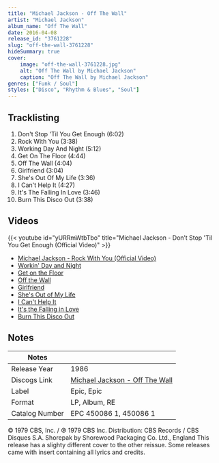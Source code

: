```yaml
---
title: "Michael Jackson - Off The Wall"
artist: "Michael Jackson"
album_name: "Off The Wall"
date: 2016-04-08
release_id: "3761228"
slug: "off-the-wall-3761228"
hideSummary: true
cover:
    image: "off-the-wall-3761228.jpg"
    alt: "Off The Wall by Michael Jackson"
    caption: "Off The Wall by Michael Jackson"
genres: ["Funk / Soul"]
styles: ["Disco", "Rhythm & Blues", "Soul"]
---
```


## Tracklisting
1. Don't Stop 'Til You Get Enough (6:02)
2. Rock With You (3:38)
3. Working Day And Night (5:12)
4. Get On The Floor (4:44)
5. Off The Wall (4:04)
6. Girlfriend (3:04)
7. She's Out Of My Life (3:36)
8. I Can't Help It (4:27)
9. It's The Falling In Love (3:46)
10. Burn This Disco Out (3:38)

## Videos
{{< youtube id="yURRmWtbTbo" title="Michael Jackson - Don’t Stop 'Til You Get Enough (Official Video)" >}}
- [Michael Jackson - Rock With You (Official Video)](https://www.youtube.com/watch?v=5X-Mrc2l1d0)
- [Workin' Day and Night](https://www.youtube.com/watch?v=zWaRajBJGiU)
- [Get on the Floor](https://www.youtube.com/watch?v=bzb2He1C_UU)
- [Off the Wall](https://www.youtube.com/watch?v=g0ViBH7m4XA)
- [Girlfriend](https://www.youtube.com/watch?v=7He5c6PGDns)
- [She's Out of My Life](https://www.youtube.com/watch?v=BtjO1gyBzPg)
- [I Can't Help It](https://www.youtube.com/watch?v=_3h7wQxdM3A)
- [It's the Falling in Love](https://www.youtube.com/watch?v=G1fll9DHS1w)
- [Burn This Disco Out](https://www.youtube.com/watch?v=3w75_OUcRXs)


## Notes

| Notes          |             |
| ---------------| ----------- |
| Release Year   | 1986 |
| Discogs Link   | [Michael Jackson - Off The Wall](https://www.discogs.com/release/3761228-Michael-Jackson-Off-The-Wall) |
| Label          | Epic, Epic |
| Format         | LP, Album, RE |
| Catalog Number | EPC 450086 1, 450086 1 |

 © 1979 CBS, Inc. / ℗ 1979 CBS Inc. Distribution: CBS Records / CBS Disques S.A. Shorepak by Shorewood Packaging Co. Ltd., England  This release has a slighty different cover to the other reissue.  Some releases came with insert containing all lyrics and credits.

